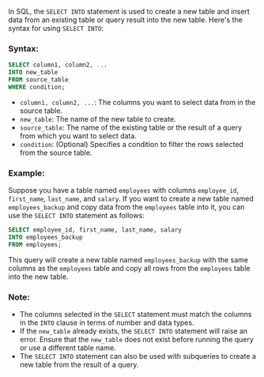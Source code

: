 In SQL, the `SELECT INTO` statement is used to create a new table and insert data from an existing table or query result into the new table. Here's the syntax for using `SELECT INTO`:

### Syntax:

```sql
SELECT column1, column2, ...
INTO new_table
FROM source_table
WHERE condition;
```

- `column1, column2, ...`: The columns you want to select data from in the source table.
- `new_table`: The name of the new table to create.
- `source_table`: The name of the existing table or the result of a query from which you want to select data.
- `condition`: (Optional) Specifies a condition to filter the rows selected from the source table.

### Example:

Suppose you have a table named `employees` with columns `employee_id`, `first_name`, `last_name`, and `salary`. If you want to create a new table named `employees_backup` and copy data from the `employees` table into it, you can use the `SELECT INTO` statement as follows:

```sql
SELECT employee_id, first_name, last_name, salary
INTO employees_backup
FROM employees;
```

This query will create a new table named `employees_backup` with the same columns as the `employees` table and copy all rows from the `employees` table into the new table.

### Note:

- The columns selected in the `SELECT` statement must match the columns in the `INTO` clause in terms of number and data types.
- If the `new_table` already exists, the `SELECT INTO` statement will raise an error. Ensure that the `new_table` does not exist before running the query or use a different table name.
- The `SELECT INTO` statement can also be used with subqueries to create a new table from the result of a query.
